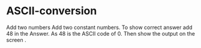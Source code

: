 # ASCII-conversion
Add two numbers Add two constant numbers. To show correct answer add 48 in the  Answer. As 48 is the ASCII code of 0. Then show the output on the screen .
